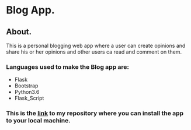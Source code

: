 # Blog App.
## About.
This is a personal blogging web app where a user can create opinions and share his or her opinions and other users ca read and comment on them.

### Languages used to make the Blog app are:
* Flask
* Bootstrap
* Python3.6
* Flask_Script

### This is the [link](https://github.com/markmurimi/blog-app) to my repository where you can install the app to your local machine. 
